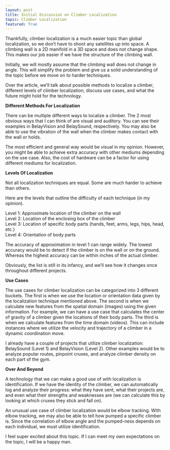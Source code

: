```yaml
---
layout: post
title: Initial Discussion on Climber Localization
topic: Climber Localization
featured: True
---
```


Thankfully, climber localization is a much easier topic than global localization, so we don’t have to shoot any satellites up into space.
A climbing wall is a 2D manifold in a 3D space and does not change shape.
This makes our job easier if we have the structure of the climbing wall.

Initially, we will mostly assume that the climbing wall does not change in angle.
This will simplify the problem and give us a solid understanding of the topic before we move on to harder techniques.

Over the article, we’ll talk about possible methods to localize a climber, different levels of climber localization, discuss use cases, and what the future might hold for the technology.

**Different Methods For Localization**

There can be multiple different ways to localize a climber.
The 2 most obvious ways that I can think of are visual and auditory.
You can see their examples in BelayVision and BelaySound, respectively.
You may also be able to use the vibration of the wall when the climber makes contact with the wall or holds.

The most efficient and general way would be visual in my opinion.
However, you might be able to achieve extra accuracy with other mediums depending on the use case.
Also, the cost of hardware can be a factor for using different mediums for localization.

**Levels Of Localization**

Not all localization techniques are equal.
Some are much harder to achieve than others.

Here are the levels that outline the difficulty of each technique (in my opinion).

Level 1: Approximate location of the climber on the wall  
Level 2: Location of the enclosing box of the climber  
Level 3: Location of specific body parts (hands, feet, arms, legs, hips, head, etc.)  
Level 4: Orientation of body parts  

The accuracy of approximation in level 1 can range widely.
The lowest accuracy would be to detect if the climber is on the wall or on the ground.
Whereas the highest accuracy can be within inches of the actual climber.

Obviously, the list is still in its infancy, and we’ll see how it changes once throughout different projects.

**Use Cases**

The use cases for climber localization can be categorized into 3 different buckets.
The first is when we use the location or orientation data given by the localization technique mentioned above.
The second is when we calculate new features from the spatial domain (images) using the given information.
For example, we can have a use case that calculates the center of gravity of a climber given the locations of their body parts.
The third is when we calculate features from the time domain (videos).
This can include instances where we utilize the velocity and trajectory of a climber in a dynamic coordination move.

I already have a couple of projects that utilize climber localization: BelaySound (Level 1) and BelayVision (Level 2).
Other examples would be to analyze popular routes, pinpoint cruxes, and analyze climber density on each part of the gym.

**Over And Beyond**

A technology that we can make a good use of with localization is identification.
If we have the identity of the climber, we can automatically log and analyze their progress: what they have sent, what their projects are, and even what their strengths and weaknesses are (we can calculate this by looking at which cruxes they stick and fall on).

An unusual use case of climber localization would be elbow tracking.
With elbow tracking, we may also be able to tell how pumped a specific climber is.
Since the correlation of elbow angle and the pumped-ness depends on each individual, we must utilize identification.

I feel super excited about this topic.
If I can meet my own expectations on the topic, I will be a happy man.
